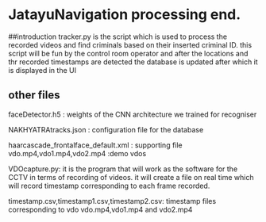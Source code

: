 # JatayuNavigation processing end.


##introduction
tracker.py is the script which is used to process the recorded videos and find criminals based on their inserted criminal ID. this script will be fun by the control room operator and after the locations and thr recorded timestamps are detected the database is updated after which it is displayed in the UI

## other files

faceDetector.h5 : weights of the CNN architecture we trained for recogniser

NAKHYATRAtracks.json : configuration file for the database

haarcascade_frontalface_default.xml : supporting file vdo.mp4,vdo1.mp4,vdo2.mp4 :demo vdos

VDOcapture.py: it is the program that will work as the software for the CCTV in terms of recording of videos. it will create a file on real 
time which will record timestamp corresponding to each frame recorded.

timestamp.csv,timestamp1.csv,timestamp2.csv: timestamp files corresponding to vdo vdo.mp4,vdo1.mp4 and vdo2.mp4

